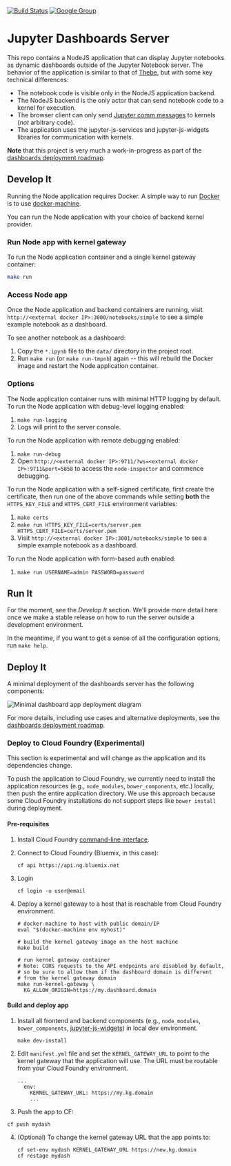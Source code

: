 [![Build Status](https://travis-ci.org/jupyter-incubator/dashboards_nodejs_app.svg?branch=master)](https://travis-ci.org/jupyter-incubator/dashboards_nodejs_app) [![Google Group](https://img.shields.io/badge/-Google%20Group-lightgrey.svg)](https://groups.google.com/forum/#!forum/jupyter)

# Jupyter Dashboards Server

This repo contains a NodeJS application that can display Jupyter notebooks as dynamic dashboards outside of the Jupyter Notebook server. The behavior of the application is similar to that of [Thebe](https://github.com/oreillymedia/thebe), but with some key technical differences:

* The notebook code is visible only in the NodeJS application backend.
* The NodeJS backend is the only actor that can send notebook code to a kernel for execution.
* The browser client can only send [Jupyter comm messages](http://jupyter-client.readthedocs.org/en/latest/messaging.html#opening-a-comm) to kernels (*not* arbitrary code).
* The application uses the jupyter-js-services and jupyter-js-widgets libraries for communication with kernels.

**Note** that this project is very much a work-in-progress as part of the [dashboards deployment roadmap](https://github.com/jupyter-incubator/dashboards/wiki/Deployment-Roadmap).

## Develop It

Running the Node application requires Docker. A simple way to run [Docker](https://www.docker.com/) is to use [docker-machine](https://docs.docker.com/machine/get-started/).

You can run the Node application with your choice of backend kernel provider.

### Run Node app with kernel gateway

To run the Node application container and a single kernel gateway container:

```bash
make run
```

### Access Node app

Once the Node application and backend containers are running, visit `http://<external docker IP>:3000/notebooks/simple` to see a simple example notebook as a dashboard.

To see another notebook as a dashboard:

1. Copy the `*.ipynb` file to the `data/` directory in the project root.
2. Run `make run` (or `make run-tmpnb`) again -- this will rebuild the Docker image and restart the Node application container.

### Options

The Node application container runs with minimal HTTP logging by default.  To run the Node application with debug-level logging enabled:

1. `make run-logging`
2. Logs will print to the server console.

To run the Node application with remote debugging enabled:

1. `make run-debug`
2. Open `http://<external docker IP>:9711/?ws=<external docker IP>:9711&port=5858` to access the `node-inspector` and commence debugging.

To run the Node application with a self-signed certificate, first create the certificate, then run one of the above commands while setting **both** the `HTTPS_KEY_FILE` and `HTTPS_CERT_FILE` environment variables:

1. `make certs`
2. `make run HTTPS_KEY_FILE=certs/server.pem HTTPS_CERT_FILE=certs/server.pem`
3. Visit `http://<external docker IP>:3001/notebooks/simple` to see a simple example notebook as a dashboard.

To run the Node application with form-based auth enabled:

1. `make run USERNAME=admin PASSWORD=password`

## Run It

For the moment, see the *Develop It* section. We'll provide more detail here once we make a stable release on how to run the server outside a development environment.

In the meantime, if you want to get a sense of all the configuration options, run `make help`.

## Deploy It

A minimal deployment of the dashboards server has the following components:

![Minimal dashboard app deployment diagram](etc/simple_deploy.png)

For more details, including use cases and alternative deployments, see the [dashboards deployment roadmap](https://github.com/jupyter-incubator/dashboards/wiki/Deployment-Roadmap).

### Deploy to Cloud Foundry (Experimental)

This section is experimental and will change as the application and its dependencies change.  

To push the application to Cloud Foundry, we currently need to install the application resources (e.g., `node_modules`, `bower_components`, etc.) locally, then push the entire application directory.   We use this approach because some Cloud Foundry installations do not support steps like `bower install` during deployment.

#### Pre-requisites

1. Install Cloud Foundry [command-line interface](https://github.com/cloudfoundry/cli/releases).

2. Connect to Cloud Foundry (Bluemix, in this case):

	```
	cf api https://api.ng.bluemix.net
	```
3. Login

	```
	cf login -u user@email
	```
4. Deploy a kernel gateway to a host that is reachable from Cloud Foundry environment.

	```
	# docker-machine to host with public domain/IP
	eval "$(docker-machine env myhost)"
	
	# build the kernel gateway image on the host machine
	make build
	
	# run kernel gateway container
	# Note: CORS requests to the API endpoints are disabled by default, 
	# so be sure to allow them if the dashboard domain is different
	# from the kernel gateway domain
	make run-kernel-gateway \
	  KG_ALLOW_ORIGIN=https://my.dashboard.domain
	```

#### Build and deploy app

1. Install all frontend and backend components (e.g., `node_modules`, `bower_components`, [jupyter-js-widgets](https://github.com/ipython/ipywidgets)) in local dev environment.

	```
	make dev-install
	```
2. Edit `manifest.yml` file and set the `KERNEL_GATEWAY_URL` to point to the kernel gateway that the application will use.  The URL must be routable from your Cloud Foundry environment.
	
	```
	...
	  env:
	    KERNEL_GATEWAY_URL: https://my.kg.domain
        ...
	```
  
3. Push the app to CF:

  ```
  cf push mydash 
  ```
  
4. (Optional) To change the kernel gateway URL that the app points to:

	```
	cf set-env mydash KERNEL_GATEWAY_URL https://new.kg.domain
	cf restage mydash
	```